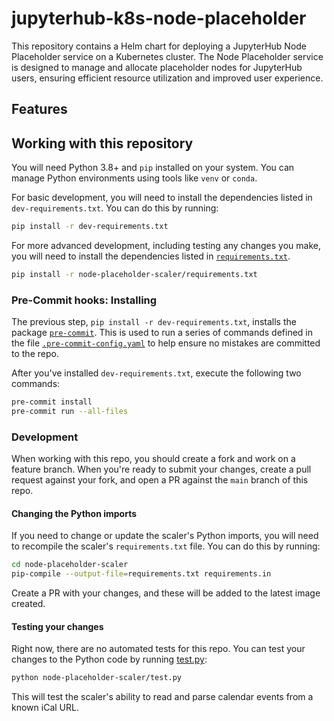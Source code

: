 # jupyterhub-k8s-node-placeholder

This repository contains a Helm chart for deploying a JupyterHub Node Placeholder service on a Kubernetes cluster. The Node Placeholder service is designed to manage and allocate placeholder nodes for JupyterHub users, ensuring efficient resource utilization and improved user experience.

## Features

## Working with this repository

You will need Python 3.8+ and `pip` installed on your system. You can manage Python
environments using tools like `venv` or `conda`.

For basic development, you will need to install the dependencies listed in
`dev-requirements.txt`. You can do this by running:

``` bash
pip install -r dev-requirements.txt
```

For more advanced development, including testing any changes you make, you will
need to install the dependencies listed in
[`requirements.txt`](node-placeholder-scaler/requirements.txt).

``` bash
pip install -r node-placeholder-scaler/requirements.txt
```

### Pre-Commit hooks: Installing

The previous step, `pip install -r dev-requirements.txt`, installs the package
[`pre-commit`](https://pre-commit.com/). This is used to run a series of
commands defined in the file [`.pre-commit-config.yaml`](.pre-commit-config.yaml)
to help ensure no mistakes are committed to the repo.

After you've installed `dev-requirements.txt`, execute the following two
commands:

``` bash
pre-commit install
pre-commit run --all-files
```

### Development

When working with this repo, you should create a fork and work on a feature
branch. When you're ready to submit your changes, create a pull request against
your fork, and open a PR against the `main` branch of this repo.

#### Changing the Python imports

If you need to change or update the scaler's Python imports, you will need to
recompile the scaler's `requirements.txt` file. You can do this by running:

``` bash
cd node-placeholder-scaler
pip-compile --output-file=requirements.txt requirements.in
```

Create a PR with your changes, and these will be added to the latest image created.

#### Testing your changes

Right now, there are no automated tests for this repo. You can test your changes
to the Python code by running [test.py](node-placeholder-scaler/test.py):

``` bash
python node-placeholder-scaler/test.py
```

This will test the scaler's ability to read and parse calendar events from a known
iCal URL.
